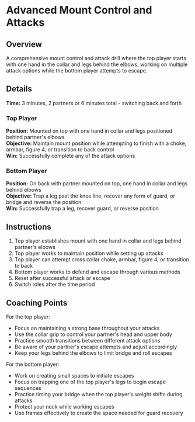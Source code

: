 # Advanced Mount Control and Attacks

## Overview
A comprehensive mount control and attack drill where the top player starts with one hand in the collar and legs behind the elbows, working on multiple attack options while the bottom player attempts to escape.

## Details
**Time:** 3 minutes, 2 partners or 6 minutes total - switching back and forth

### Top Player
**Position:** Mounted on top with one hand in collar and legs positioned behind partner's elbows  
**Objective:** Maintain mount position while attempting to finish with a choke, armbar, figure 4, or transition to back control  
**Win:** Successfully complete any of the attack options  

### Bottom Player
**Position:** On back with partner mounted on top, one hand in collar and legs behind elbows  
**Objective:** Trap a leg past the knee line, recover any form of guard, or bridge and reverse the position  
**Win:** Successfully trap a leg, recover guard, or reverse position  

## Instructions
1. Top player establishes mount with one hand in collar and legs behind partner's elbows
2. Top player works to maintain position while setting up attacks
3. Top player can attempt cross collar choke, armbar, figure 4, or transition to back
4. Bottom player works to defend and escape through various methods
5. Reset after successful attack or escape
6. Switch roles after the time period

## Coaching Points
For the top player:
- Focus on maintaining a strong base throughout your attacks
- Use the collar grip to control your partner's head and upper body
- Practice smooth transitions between different attack options
- Be aware of your partner's escape attempts and adjust accordingly
- Keep your legs behind the elbows to limit bridge and roll escapes

For the bottom player:
- Work on creating small spaces to initiate escapes
- Focus on trapping one of the top player's legs to begin escape sequences
- Practice timing your bridge when the top player's weight shifts during attacks
- Protect your neck while working escapes
- Use frames effectively to create the space needed for guard recovery
